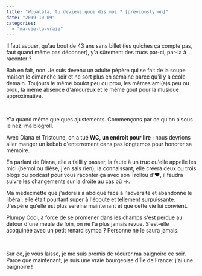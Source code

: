 ```yaml
---
title: "Woualala, tu deviens quoi dis moi ? [previously on]"
date: "2019-10-09"
categories: 
  - "ma-vie-la-vraie"
---
```


Il faut avouer, qu'au bout de 43 ans sans billet (les quiches ça compte pas, faut quand même pas déconner), y'a sûrement des trucs par-ci, par-là à raconter ?

Bah en fait, non. Je suis devenu un adulte pépère qui se fait de la soupe maison le dimanche soir et ne sort plus en semaine parce qu'il y a école demain. Toujours le même boulot peu ou prou, les mêmes ami(e)s peu ou prou, la même absence d'amoureux et le même gout pour la musique approximative.

 

Y'a quand même quelques ajustements. Commençons par ce qu'on a sous le nez: ma blogroll.

Avec Diana et Tristoune, on a tué **WC, un endroit pour lire** ; nous devrions aller manger un kebab d'enterrement dans pas longtemps pour honorer sa mémoire.

En parlant de Diana, elle a failli y passer, la faute à un truc qu'elle appelle les mici (bémol ou dièse, j'en sais rien); la connaissant, elle créera deux ou trois blogs ou podcast pour vous raconter ça avec son Trollou d'♥, il faudra suivre les changements sur la droite au cas où =>.

Ma médecinette que j'adorais a abdiqué face à l'adversité et abandonné le libéral; elle était pourtant super à l'écoute et tellement surpuissante. J'espère qu'elle est plus sereine maintenant et que cette vie lui convient.

Plumpy Cool, à force de se promener dans les champs s'est perdue au détour d'une meule de foin, on ne l'a plus jamais revue. S'est-elle acoquinée avec un petit renard sympa ? Personne ne le saura jamais.

 

Sur ce, je vous laisse, je me suis promis de récurer ma baignoire ce soir. Parce que maintenant, je suis une vraie bourgeoise d'Île de France: j'ai une baignoire !
